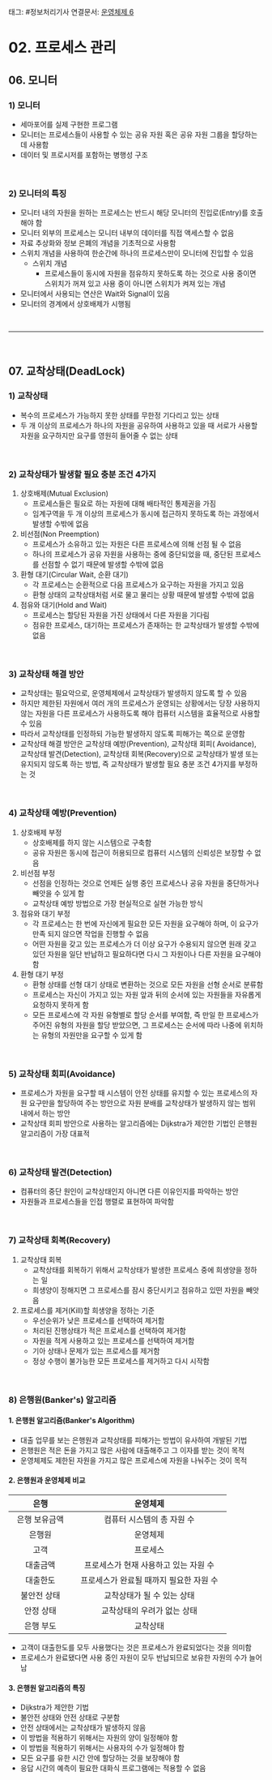 태그: #정보처리기사 
연결문서: [운영체제 6](운영체제%206.md)

# 02. 프로세스 관리

## 06. 모니터

### 1) 모니터
- 세마포어를 실제 구현한 프로그램
- 모니터는 프로세스들이 사용할 수 있는 공유 자원 혹은 공유 자원 그룹을 할당하는 데 사용함
- 데이터 및 프로시저를 포함하는 병행성 구조

<br>

### 2) 모니터의 특징
- 모니터 내의 자원을 원하는 프로세스는 반드시 해당 모니터의 진입로(Entry)를 호출해야 함
- 모니터 외부의 프로세스는 모니터 내부의 데이터를 직접 액세스할 수 없음
- 자료 추상화와 정보 은폐의 개념을 기초적으로 사용함
- 스위치 개념을 사용하여 한순간에 하나의 프로세스만이 모니터에 진입할 수 있음
    - 스위치 개념
        - 프로세스들이 동시에 자원을 점유하지 못하도록 하는 것으로 사용 중이면 스위치가 꺼져 있고 사용 중이 아니면 스위치가 켜져 있는 개념
- 모니터에서 사용되는 연산은 Wait와 Signal이 있음
- 모니터의 경계에서 상호배제가 시행됨

<br>

---

<br>

## 07. 교착상태(DeadLock)

### 1) 교착상태
- 복수의 프로세스가 가능하지 못한 상태를 무한정 기다리고 있는 상태
- 두 개 이상의 프로세스가 하나의 자원을 공유하여 사용하고 있을 때 서로가 사용할 자원을 요구하지만 요구를 영원히 들어줄 수 없는 상태

<br>

### 2) 교착상태가 발생할 필요 충분 조건 4가지
1. 상호배제(Mutual Exclusion)
    - 프로세스들은 필요로 하는 자원에 대해 배타적인 통제권을 가짐
    - 임계구역을 두 개 이상의 프로세스가 동시에 접근하지 못하도록 하는 과정에서 발생할 수밖에 없음
2. 비선점(Non Preemption)
    - 프로세스가 소유하고 있는 자원은 다른 프로세스에 의해 선점 될 수 없음
    - 하나의 프로세스가 공유 자원을 사용하는 중에 중단되었을 때, 중단된 프로세스를 선점할 수 없기 때문에 발생할 수밖에 없음
3. 환형 대기(Circular Wait, 순환 대기)
    - 각 프로세스는 순환적으로 다음 프로세스가 요구하는 자원을 가지고 있음
    - 환형 상태의 교착상태처럼 서로 물고 물리는 상황 때문에 발생할 수밖에 없음
4. 점유와 대기(Hold and Wait)
    - 프로세스는 할당된 자원을 가진 상태에서 다른 자원을 기다림
    - 점유한 프로세스, 대기하는 프로세스가 존재하는 한 교착상태가 발생할 수밖에 없음

<br>

### 3) 교착상태 해결 방안
- 교착상태는 필요악으로, 운영체제에서 교착상태가 발생하지 않도록 할 수 있음
- 하지만 제한된 자원에서 여러 개의 프로세스가 운영되는 상황에서는 당장 사용하지 않는 자원을 다른 프로세스가 사용하도록 해야 컴퓨터 시스템을 효율적으로 사용할 수 있음
- 따라서 교착상태를 인정하되 가능한 발생하지 않도록 피해가는 쪽으로 운영함
- 교착상태 해결 방안은 교착상태 예방(Prevention), 교착상태 회피( Avoidance), 교착상태 발견(Detection), 교착상태 회복(Recovery)으로 교착상태가 발생 또는 유지되지 않도록 하는 방법, 즉 교착상태가 발생할 필요 충분 조건 4가지를 부정하는 것

<br>

### 4) 교착상태 예방(Prevention)
1. 상호배제 부정
    - 상호배제를 하지 않는 시스템으로 구축함
    - 공유 자원은 동시에 접근이 허용되므로 컴퓨터 시스템의 신뢰성은 보장할 수 없음
2. 비선점 부정
    - 선점을 인정하는 것으로 언제든 실행 중인 프로세스나 공유 자원을 중단하거나 빼앗을 수 있게 함
    - 교착상태 예방 방법으로 가장 현실적으로 실현 가능한 방식
3. 점유와 대기 부정
    - 각 프로세스는 한 번에 자신에게 필요한 모든 자원을 요구해야 하며, 이 요구가 만족 되지 않으면 작업을 진행할 수 없음
    - 어떤 자원을 갖고 있는 프로세스가 더 이상 요구가 수용되지 않으면 원래 갖고 있던 자원을 일단 반납하고 필요하다면 다시 그 자원이나 다른 자원을 요구해야 함
5. 환형 대기 부정
    - 환형 상태를 선형 대기 상태로 변환하는 것으로 모든 자원을 선형 순서로 분류함
    - 프로세스는 자신이 가지고 있는 자원 앞과 뒤의 순서에 있는 자원들을 자유롭게 요청하지 못하게 함
    - 모든 프로세스에 각 자원 유형별로 할당 순서를 부여함, 즉 만일 한 프로세스가 주어진 유형의 자원을 할당 받았으면, 그 프로세스는 순서에 따라 나중에 위치하는 유형의 자원만을 요구할 수 있게 함

<br>

### 5) 교착상태 회피(Avoidance)
- 프로세스가 자원을 요구할 때 시스템이 안전 상태를 유지할 수 있는 프로세스의 자원 요구만을 할당하여 주는 방안으로 자원 분배를 교착상태가 발생하지 않는 범위 내에서 하는 방안
- 교착상태 회피 방안으로 사용하는 알고리즘에는 Dijkstra가 제안한 기법인 은행원 알고리즘이 가장 대표적

<br>

### 6) 교착상태 발견(Detection)
- 컴퓨터의 중단 원인이 교착상태인지 아니면 다른 이유인지를 파악하는 방안
- 자원들과 프로세스들을 인접 행렬로 표현하여 파악함

<br>

### 7) 교착상태 회복(Recovery)
1. 교착상태 회복
    - 교착상태를 회복하기 위해서 교착상태가 발생한 프로세스 중에 희생양을 정하는 일
    - 희생양이 정해지면 그 프로세스를 잠시 중단시키고 점유하고 있떤 자원을 빼앗음
2. 프로세스를 제거(Kill)할 희생양을 정하는 기준
    - 우선순위가 낮은 프로세스를 선택하여 제거함
    - 처리된 진행상태가 적은 프로세스를 선택하여 제거함
    - 자원을 적게 사용하고 있는 프로세스를 선택하여 제거함
    - 기아 상태나 문제가 있는 프로세스를 제거함
    - 정상 수행이 불가능한 모든 프로세스를 제거하고 다시 시작함

<br>

### 8) 은행원(Banker's) 알고리즘

#### 1. 은행원 알고리즘(Banker's Algorithm)
- 대출 업무를 보는 은행원과 교착상태를 피해가는 방법이 유사하여 개발된 기법
- 은행원은 적은 돈을 가지고 많은 사람에 대출해주고 그 이자를 받는 것이 목적
- 운영체제도 제한된 자원을 가지고 많은 프로세스에 자원을 나눠주는 것이 목적

#### 2. 은행원과 운영체제 비교

| &nbsp;&nbsp;은행&nbsp;&nbsp; | &nbsp;&nbsp;운영체제&nbsp;&nbsp; |
| :-: | :-: |
| &nbsp;&nbsp;은행 보유금액&nbsp;&nbsp; | &nbsp;&nbsp;컴퓨터 시스템의 총 자원 수&nbsp;&nbsp; |
| &nbsp;&nbsp;은행원&nbsp;&nbsp; | &nbsp;&nbsp;운영체제&nbsp;&nbsp; |
| &nbsp;&nbsp;고객&nbsp;&nbsp; | &nbsp;&nbsp;프로세스&nbsp;&nbsp; |
| &nbsp;&nbsp;대출금액&nbsp;&nbsp; | &nbsp;&nbsp;프로세스가 현재 사용하고 있는 자원 수&nbsp;&nbsp; |
| &nbsp;&nbsp;대출한도&nbsp;&nbsp; | &nbsp;&nbsp;프로세스가 완료될 때까지 필요한 자원 수&nbsp;&nbsp; |
| &nbsp;&nbsp;불안전 상태&nbsp;&nbsp; | &nbsp;&nbsp;교착상태가 될 수 있는 상태&nbsp;&nbsp; |
| &nbsp;&nbsp;안정 상태&nbsp;&nbsp; | &nbsp;&nbsp;교착상태의 우려가 없는 상태&nbsp;&nbsp; |
| &nbsp;&nbsp;은행 부도&nbsp;&nbsp; | &nbsp;&nbsp;교착상태&nbsp;&nbsp; |

- 고객이 대출한도를 모두 사용했다는 것은 프로세스가 완료되었다는 것을 의미함
- 프로세스가 완료됐다면 사용 중인 자원이 모두 반납되므로 보유한 자원의 수가 늘어남

#### 3. 은행원 알고리즘의 특징
- Dijkstra가 제안한 기법
- 불안전 상태와 안전 상태로 구분함
- 안전 상태에서는 교착상태가 발생하지 않음
- 이 방법을 적용하기 위해서는 자원의 양이 일정해야 함
- 이 방법을 적용하기 위해서는 사용자의 수가 일정해야 함
- 모든 요구를 유한 시간 안에 할당하는 것을 보장해야 함
- 응답 시간의 예측이 필요한 대화식 프로그램에는 적용할 수 없음